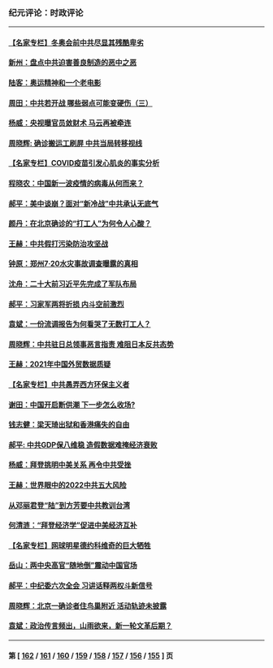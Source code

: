 ### 纪元评论：时政评论
---
#### [【名家专栏】冬奥会前中共尽显其残酷卑劣](../../pages/nsc1025/n13524318.md) 
#### [新州：盘点中共迫害善良制造的恶中之恶](../../pages/nsc1025/n13523764.md) 
#### [陆客：奥运精神和一个老电影](../../pages/nsc1025/n13523697.md) 
#### [周田：中共若开战 哪些弱点可能变硬伤（三）](../../pages/nsc1025/n13522967.md) 
#### [杨威：央视曝官员敛财术 马云再被牵连](../../pages/nsc1025/n13523140.md) 
#### [周晓辉: 确诊搬运工刷屏 中共当局转移视线](../../pages/nsc1025/n13523084.md) 
#### [【名家专栏】COVID疫苗引发心肌炎的事实分析](../../pages/nsc1025/n13522726.md) 
#### [程晓农：中国新一波疫情的病毒从何而来？](../../pages/nsc1025/n13522970.md) 
#### [郝平：美中谈崩？面对“新冷战”中共承认无底气](../../pages/nsc1025/n13523008.md) 
#### [颜丹：在北京确诊的“打工人”为何令人心酸？](../../pages/nsc1025/n13522997.md) 
#### [王赫：中共假打污染防治攻坚战](../../pages/nsc1025/n13522272.md) 
#### [钟原：郑州7·20水灾事故调查曝露的真相](../../pages/nsc1025/n13521987.md) 
#### [沈舟：二十大前习近平先完成了军队布局](../../pages/nsc1025/n13521282.md) 
#### [郝平：习家军两将折损 内斗空前激烈](../../pages/nsc1025/n13521197.md) 
#### [袁斌：一份流调报告为何看哭了无数打工人？](../../pages/nsc1025/n13520362.md) 
#### [周晓辉：中共驻日总领事恶言指责 难阻日本反共态势](../../pages/nsc1025/n13518294.md) 
#### [王赫：2021年中国外贸数据质疑](../../pages/nsc1025/n13519297.md) 
#### [【名家专栏】中共愚弄西方环保主义者](../../pages/nsc1025/n13518225.md) 
#### [谢田：中国开启断供潮 下一步怎么收场?](../../pages/nsc1025/n13518660.md) 
#### [钱志健：梁天琦出狱和香港痛失的自由](../../pages/nsc1025/n13518548.md) 
#### [郝平: 中共GDP保八维稳 造假数据难掩经济衰败](../../pages/nsc1025/n13516248.md) 
#### [杨威：拜登挑明中美关系 再令中共受挫](../../pages/nsc1025/n13517055.md) 
#### [王赫：世界眼中的2022中共五大风险](../../pages/nsc1025/n13516882.md) 
#### [从邓丽君登“陆”到方芳要中共教训台湾](../../pages/nsc1025/n13517100.md) 
#### [何清涟：“拜登经济学”促进中美经济互补](../../pages/nsc1025/n13516683.md) 
#### [【名家专栏】网球明星德约科维奇的巨大牺牲](../../pages/nsc1025/n13515823.md) 
#### [岳山：两中央高官“随地倒”震动中国官场](../../pages/nsc1025/n13515984.md) 
#### [郝平：中纪委六次全会 习讲话释两权斗新信号](../../pages/nsc1025/n13516021.md) 
#### [周晓辉：北京一确诊者住鸟巢附近 活动轨迹未披露](../../pages/nsc1025/n13515913.md) 
#### [袁斌：政治传言频出，山雨欲来，新一轮文革后期？](../../pages/nsc1025/n13515245.md) 

---
#### 第 [ [162](./162.md) / [161](./161.md) / [160](./160.md) / [159](./159.md) / [158](./158.md) / [157](./157.md) / [156](./156.md) / [155](./155.md) ] 页
